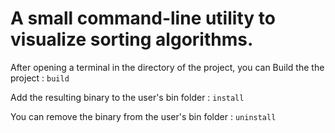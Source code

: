 # A small command-line utility to visualize sorting algorithms.

After opening a terminal in the directory of the project, you can
Build the the project :
```build```

Add the resulting binary to the user's bin folder :
```install```

You can remove the binary from the user's bin folder :
```uninstall```
